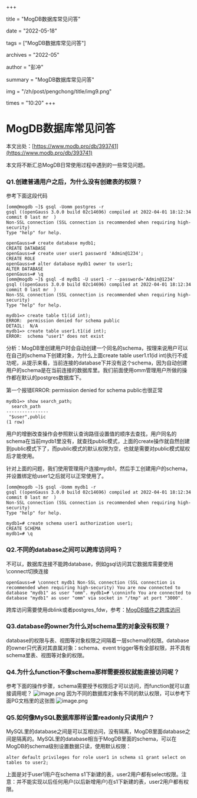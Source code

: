 +++

title = "MogDB数据库常见问答" 

date = "2022-05-18" 

tags = ["MogDB数据库常见问答"] 

archives = "2022-05" 

author = "彭冲" 

summary = "MogDB数据库常见问答"

img = "/zh/post/pengchong/title/img9.png" 

times = "10:20"
+++

# MogDB数据库常见问答

本文出处：[https://www.modb.pro/db/393741](https://www.modb.pro/db/393741)

本文将不断汇总MogDB日常使用过程中遇到的一些常见问题。

### Q1.创建普通用户之后，为什么没有创建表的权限？

参考下面这段代码

```
[omm@mogdb ~]$ gsql -Uomm postgres -r
gsql ((openGauss 3.0.0 build 02c14696) compiled at 2022-04-01 18:12:34 commit 0 last mr  )
Non-SSL connection (SSL connection is recommended when requiring high-security)
Type "help" for help.

openGauss=# create database mydb1;
CREATE DATABASE
openGauss=# create user user1 password 'Admin@1234';
CREATE ROLE
openGauss=# alter database mydb1 owner to user1;
ALTER DATABASE
openGauss=# \q
[omm@mogdb ~]$ gsql -d mydb1 -U user1 -r --password='Admin@1234'
gsql ((openGauss 3.0.0 build 02c14696) compiled at 2022-04-01 18:12:34 commit 0 last mr  )
Non-SSL connection (SSL connection is recommended when requiring high-security)
Type "help" for help.

mydb1=> create table t1(id int);
ERROR:  permission denied for schema public
DETAIL:  N/A
mydb1=> create table user1.t1(id int);
ERROR:  schema "user1" does not exist

```

分析：MogDB里创建用户时会自动创建一个同名的schema，按理来说用户可以在自己的schema下创建对象，为什么上面create table user1.t1(id int)执行不成功呢，从提示来看，当前连接的database下并没有这个schema，因为自动创建用户的schema是在当前连接的数据库里。我们前面使用omm管理用户所做的操作都在默认的postgres数据库下。

第一个报错ERROR: permission denied for schema public也很正常

```
mydb1=> show search_path;
  search_path   
----------------
 "$user",public
(1 row)
```

用户的增删改查操作会参照默认查询路径设置值的顺序去查找，用户同名的schema在当前mydb1里没有，就查找public模式，上面的create操作就自然创建到public模式下了，而public模式的默认权限为空，也就是需要对public模式赋权后才能使用。

针对上面的问题，我们使用管理用户连接mydb1，然后手工创建用户的schema，并设置绑定给user1之后就可以正常使用了。

```
[omm@mogdb ~]$ gsql -Uomm mydb1 -r
gsql ((openGauss 3.0.0 build 02c14696) compiled at 2022-04-01 18:12:34 commit 0 last mr  )
Non-SSL connection (SSL connection is recommended when requiring high-security)
Type "help" for help.

mydb1=# create schema user1 authorization user1;
CREATE SCHEMA
mydb1=# \q
```

### Q2.不同的database之间可以跨库访问吗？

不可以，数据库连接不能跨database，例如gsql访问其它数据库需要使用\connect切换连接

```
openGauss=# \connect mydb1 Non-SSL connection (SSL connection is recommended when requiring high-security) You are now connected to database "mydb1" as user "omm". mydb1=# \conninfo You are connected to database "mydb1" as user "omm" via socket in "/tmp" at port "3000". 
```

跨库访问需要使用dblink或者postgres_fdw，参考：[MogDB插件之跨库访问](https://www.modb.pro/db/336337)

### Q3.database的owner为什么对schema里的对象没有权限？

database的权限与表、视图等对象权限之间隔着一层schema的权限。database的owner只代表对其直属对象：schema、event trigger等有全部权限，并不具有schema里表、视图等对象的权限。

### Q4.为什么function不像schema那样需要授权就能直接访问呢？

参考下面的操作步骤，schema需要授予权限后才可以访问，而function就可以直接调用呢？
![image.png](../images/20220413-52da4846-5d24-4a95-b24e-86dc22032a03.png)
因为不同的数据库对象有不同的默认权限，可以参考下面PG文档里的这张图
![image.png](../images/20220413-ba76382b-6682-4b86-8830-f93d14f127a0.png)

### Q5.如何像MySQL数据库那样设置readonly只读用户？

MySQL里的database之间是可以互相访问，没有隔离，MogDB里面database之间是隔离的。MySQL里的database相当于MogDB里面的schema，可以在MogDB的schema级别设置数据只读，使用默认权限：

```
alter default privileges for role user1 in schema s1 grant select on tables to user2;
```

上面是对于user1用户在schema s1下新建的表，user2用户都有select权限。注意：并不能实现以后任何用户(以后新增用户)在s1下新建的表，user2用户都有权限。
